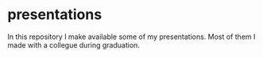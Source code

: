 # presentations
In this repository I make available some of my presentations. Most of them I made with a collegue during graduation.
